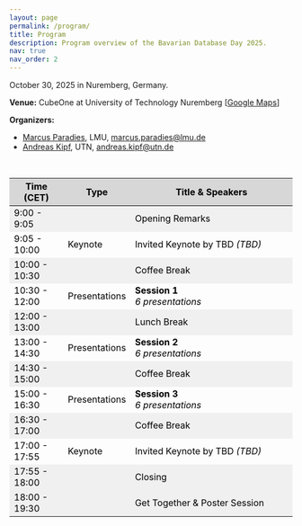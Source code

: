 ```yaml
---
layout: page
permalink: /program/
title: Program
description: Program overview of the Bavarian Database Day 2025.
nav: true
nav_order: 2
---
```



October 30, 2025 in Nuremberg, Germany.

**Venue:** CubeOne at University of Technology Nuremberg [[Google Maps](https://maps.app.goo.gl/2ZGJN1bHrmLERDas7)]

**Organizers:**
 - [Marcus Paradies](https://www.dbs.ifi.lmu.de/cms/personen/professoren/paradies/index.html), LMU, marcus.paradies@lmu.de
 - [Andreas Kipf](https://www.utn.de/person/prof-dr-andreas-kipf/), UTN, andreas.kipf@utn.de


<br>

<div>
<table class="table" id="standings" style="border-collapse:collapse; color: #000000;">
<tr class="header" style="background-color:rgb(215, 215, 215); border-top: 1pt solid white; border-bottom: 1pt solid black;">
        <th style="width: 20%">Time (CET)</th>
        <th style="width: 18%">Type</th>
        <th style="width: 62%">Title & Speakers</th>
      </tr>
      <tr>
  <tr class="header" style="background-color:rgb(240, 240, 240);">
        <td>9:00 - 9:05</td>
        <td></td>
        <td>Opening Remarks</td>
  </tr>
  <tr class="header">
    <td>9:05 - 10:00</td>
    <td>Keynote</td>
    <td>
    Invited Keynote by TBD<i> (TBD)</i></td>
  </tr>
  <tr class="header" style="background-color:rgb(240, 240, 240);">
    <td>10:00 - 10:30</td>
    <td></td>
    <td>Coffee Break</td>
  </tr>
  <tr class="header">
    <td>10:30 - 12:00</td>
    <td>Presentations</td>
    <td>
      <b>Session 1</b><br><i>6 presentations</i>
    </td>
  </tr>
  <tr class="header" style="background-color:rgb(240, 240, 240);">
    <td>12:00 - 13:00</td>
    <td></td>
    <td>Lunch Break</td>
  </tr>
  <tr class="header">
    <td>13:00 - 14:30</td>
    <td>Presentations</td>
    <td>
      <b>Session 2</b><br><i>6 presentations</i>
    </td>
  </tr>
  <tr class="header" style="background-color:rgb(240, 240, 240);">
    <td>14:30 - 15:00</td>
    <td></td>
    <td>Coffee Break</td>
  </tr>
  <tr class="header">
    <td>15:00 - 16:30</td>
    <td>Presentations</td>
    <td>
      <b>Session 3</b><br><i>6 presentations</i>
    </td>
  </tr>
  <tr class="header" style="background-color:rgb(240, 240, 240);">
    <td>16:30 - 17:00</td>
    <td></td>
    <td>Coffee Break</td>
  </tr>
  <tr class="header">
    <td>17:00 - 17:55</td>
    <td>Keynote</td>
    <td>
    Invited Keynote by TBD<i> (TBD)</i></td>
  </tr>
  <tr class="header" style="background-color:rgb(240, 240, 240);">
    <td>17:55 - 18:00</td>
    <td></td>
    <td>Closing</td>
  </tr>
  <tr class="header" style="background-color:rgb(240, 240, 240);">
    <td>18:00 - 19:30</td>
    <td></td>
    <td>Get Together & Poster Session</td>
  </tr>
